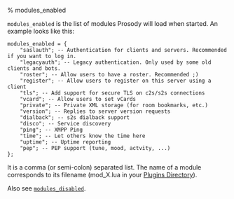 % modules_enabled

`modules_enabled` is the list of modules Prosody will load when started.
An example looks like this:

``` {.code .lua}
modules_enabled = {
    "saslauth"; -- Authentication for clients and servers. Recommended if you want to log in.
    "legacyauth"; -- Legacy authentication. Only used by some old clients and bots.
    "roster"; -- Allow users to have a roster. Recommended ;)
    "register"; -- Allow users to register on this server using a client
    "tls"; -- Add support for secure TLS on c2s/s2s connections
    "vcard"; -- Allow users to set vCards
    "private"; -- Private XML storage (for room bookmarks, etc.)
    "version"; -- Replies to server version requests
    "dialback"; -- s2s dialback support
    "disco"; -- Service discovery
    "ping"; -- XMPP Ping
    "time"; -- Let others know the time here
    "uptime"; -- Uptime reporting
    "pep"; -- PEP support (tune, mood, actvity, ...)
};
```

It is a comma (or semi-colon) separated list. The name of a module
corresponds to its filename (mod\_X.lua in your [Plugins
Directory](/doc/plugins_directory)).

Also see [`modules_disabled`](/doc/modules_disabled).
